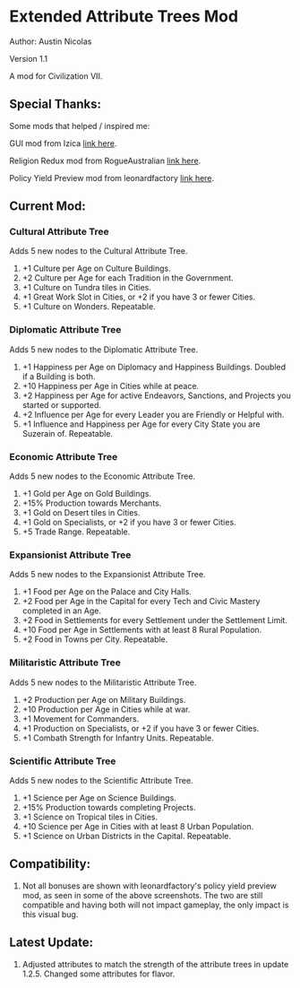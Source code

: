# Extended Attribute Trees Mod

Author: Austin Nicolas

Version 1.1

A mod for Civilization VII.

## Special Thanks:

Some mods that helped / inspired me:

GUI mod from Izica [link here](https://forums.civfanatics.com/resources/content-modding-tools-with-gui.32139/).

Religion Redux mod from RogueAustralian [link here](https://forums.civfanatics.com/resources/goggless-germania-antiquity.31956/).

Policy Yield Preview mod from leonardfactory [link here](https://forums.civfanatics.com/resources/leonardfactorys-policy-yield-previews.32012/).

## Current Mod:

### Cultural Attribute Tree

Adds 5 new nodes to the Cultural Attribute Tree.

<ol>
    <li>+1 Culture per Age on Culture Buildings.</li>
    <li>+2 Culture per Age for each Tradition in the Government.</li>
    <li>+1 Culture on Tundra tiles in Cities.</li>
    <li>+1 Great Work Slot in Cities, or +2 if you have 3 or fewer Cities.</li>
    <li>+1 Culture on Wonders. Repeatable.</li>
</ol>

### Diplomatic Attribute Tree

Adds 5 new nodes to the Diplomatic Attribute Tree.

<ol>
    <li>+1 Happiness per Age on Diplomacy and Happiness Buildings. Doubled if a Building is both.</li>
    <li>+10 Happiness per Age in Cities while at peace.</li>
    <li>+2 Happiness per Age for active Endeavors, Sanctions, and Projects you started or supported.</li>
    <li>+2 Influence per Age for every Leader you are Friendly or Helpful with.</li>
    <li>+1 Influence and Happiness per Age for every City State you are Suzerain of. Repeatable.</li>
</ol>

### Economic Attribute Tree

Adds 5 new nodes to the Economic Attribute Tree.

<ol>
    <li>+1 Gold per Age on Gold Buildings.</li>
    <li>+15% Production towards Merchants.</li>
    <li>+1 Gold on Desert tiles in Cities.</li>
    <li>+1 Gold on Specialists, or +2 if you have 3 or fewer Cities.</li>
    <li>+5 Trade Range. Repeatable.</li>
</ol>

### Expansionist Attribute Tree

Adds 5 new nodes to the Expansionist Attribute Tree.

<ol>
    <li>+1 Food per Age on the Palace and City Halls.</li>
    <li>+2 Food per Age in the Capital for every Tech and Civic Mastery completed in an Age.</li>
    <li>+2 Food in Settlements for every Settlement under the Settlement Limit.</li>
    <li>+10 Food per Age in Settlements with at least 8 Rural Population.</li>
    <li>+2 Food in Towns per City. Repeatable.</li>
</ol>

### Militaristic Attribute Tree

Adds 5 new nodes to the Militaristic Attribute Tree.

<ol>
    <li>+2 Production per Age on Military Buildings.</li>
    <li>+10 Production per Age in Cities while at war.</li>
    <li>+1 Movement for Commanders.</li>
    <li>+1 Production on Specialists, or +2 if you have 3 or fewer Cities.</li>
    <li>+1 Combath Strength for Infantry Units. Repeatable.</li>
</ol>

### Scientific Attribute Tree

Adds 5 new nodes to the Scientific Attribute Tree.

<ol>
    <li>+1 Science per Age on Science Buildings.</li>
    <li>+15% Production towards completing Projects.</li>
    <li>+1 Science on Tropical tiles in Cities.</li>
    <li>+10 Science per Age in Cities with at least 8 Urban Population.</li>
    <li>+1 Science on Urban Districts in the Capital. Repeatable.</li>
</ol>

## Compatibility:

<ol>
    <li>Not all bonuses are shown with leonardfactory's policy yield preview mod, as seen in some of the above screenshots. The two are still compatible and having both will not impact gameplay, the only impact is this visual bug.</li>
</ol>

## Latest Update:

<ol>
    <li>Adjusted attributes to match the strength of the attribute trees in update 1.2.5. Changed some attributes for flavor.</li>
</ol>